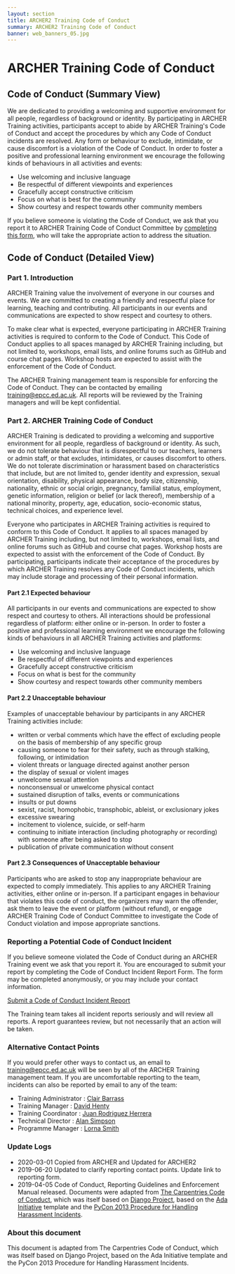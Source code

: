 ```yaml
---
layout: section
title: ARCHER2 Training Code of Conduct
summary: ARCHER2 Training Code of Conduct
banner: web_banners_05.jpg
---
```




# ARCHER Training Code of Conduct
## Code of Conduct (Summary View)

We are dedicated to providing a welcoming and supportive environment for all people, regardless of background or identity. By participating in ARCHER Training activities, participants accept to abide by ARCHER Training's Code of Conduct and accept the procedures by which any Code of Conduct incidents are resolved. Any form or behaviour to exclude, intimidate, or cause discomfort is a violation of the Code of Conduct. In order to foster a positive and professional learning environment we encourage the following kinds of behaviours in all activities and events:

* Use welcoming and inclusive language
* Be respectful of different viewpoints and experiences
* Gracefully accept constructive criticism
* Focus on what is best for the community
* Show courtesy and respect towards other community members

If you believe someone is violating the Code of Conduct, we ask that you report it to ARCHER Training Code of Conduct Committee by [completing this form](http://bit.ly/ARCHER-Training-Code-of-Conduct-Incident-Report), who will take the appropriate action to address the situation.


## Code of Conduct (Detailed View)
### Part 1. Introduction

ARCHER Training value the involvement of everyone in our courses and events. We are committed to creating a friendly and respectful place for learning, teaching and contributing. All participants in our events and communications are expected to show respect and courtesy to others.

To make clear what is expected, everyone participating in ARCHER Training activities is required to conform to the Code of Conduct. This Code of Conduct applies to all spaces managed by ARCHER Training including, but not limited to, workshops, email lists, and online forums such as GitHub and course chat pages. Workshop hosts are expected to assist with the enforcement of the Code of Conduct.

The ARCHER Training management team is responsible for enforcing the Code of Conduct. They can be contacted by emailing [training@epcc.ed.ac.uk](mailto:training@epcc.ed.ac.uk). All reports will be reviewed by the Training managers and will be kept confidential.

### Part 2. ARCHER Training Code of Conduct

ARCHER Training is dedicated to providing a welcoming and supportive environment for all people, regardless of background or identity. As such, we do not tolerate behaviour that is disrespectful to our teachers, learners or admin staff, or that excludes, intimidates, or causes discomfort to others. We do not tolerate discrimination or harassment based on characteristics that include, but are not limited to, gender identity and expression, sexual orientation, disability, physical appearance, body size, citizenship, nationality, ethnic or social origin, pregnancy, familial status, employment, genetic information, religion or belief (or lack thereof), membership of a national minority, property, age, education, socio-economic status, technical choices, and experience level.

Everyone who participates in ARCHER Training activities is required to conform to this Code of Conduct. It applies to all spaces managed by ARCHER Training including, but not limited to, workshops, email lists, and online forums such as GitHub and course chat pages. Workshop hosts are expected to assist with the enforcement of the Code of Conduct. By participating, participants indicate their acceptance of the procedures by which ARCHER Training resolves any Code of Conduct incidents, which may include storage and processing of their personal information.

#### Part 2.1 Expected behaviour

All participants in our events and communications are expected to show respect and courtesy to others. All interactions should be professional regardless of platform: either online or in-person. In order to foster a positive and professional learning environment we encourage the following kinds of behaviours in all ARCHER Training activities and platforms:

* Use welcoming and inclusive language
* Be respectful of different viewpoints and experiences
* Gracefully accept constructive criticism
* Focus on what is best for the community
* Show courtesy and respect towards other community members

#### Part 2.2 Unacceptable behaviour

Examples of unacceptable behaviour by participants in any ARCHER Training activities include:

* written or verbal comments which have the effect of excluding people on the basis of membership of any specific group
* causing someone to fear for their safety, such as through stalking, following, or intimidation
* violent threats or language directed against another person
* the display of sexual or violent images
* unwelcome sexual attention
* nonconsensual or unwelcome physical contact
* sustained disruption of talks, events or communications
* insults or put downs
* sexist, racist, homophobic, transphobic, ableist, or exclusionary jokes
* excessive swearing
* incitement to violence, suicide, or self-harm
* continuing to initiate interaction (including photography or recording) with someone after being asked to stop
* publication of private communication without consent

#### Part 2.3 Consequences of Unacceptable behaviour

Participants who are asked to stop any inappropriate behaviour are expected to comply immediately. This applies to any ARCHER Training activities, either online or in-person. If a participant engages in behaviour that violates this code of conduct, the organizers may warn the offender, ask them to leave the event or platform (without refund), or engage ARCHER Training Code of Conduct Committee to investigate the Code of Conduct violation and impose appropriate sanctions.

### Reporting a Potential Code of Conduct Incident

If you believe someone violated the Code of Conduct during an ARCHER Training event we ask that you report it. You are encouraged to submit your report by completing the Code of Conduct Incident Report Form. The form may be completed anonymously, or you may include your contact information.

[Submit a Code of Conduct Incident Report](http://bit.ly/ARCHER-Training-Code-of-Conduct-Incident-Report)

The Training team takes all incident reports seriously and will review all reports. A report guarantees review, but not necessarily that an action will be taken.
### Alternative Contact Points

If you would prefer other ways to contact us, an email to [training@epcc.ed.ac.uk](mailto:training@epcc.ed.ac.uk) will be seen by all of the ARCHER Training management team. If you are uncomfortable reporting to the team, incidents can also be reported by email to any of the team:

* Training Administrator : [Clair Barrass](mailto:c.barrass@epcc.ed.ac.uk)
* Training Manager : [David Henty](mailto:d.henty@epcc.ed.ac.uk)
* Training Coordinator : [Juan Rodriguez Herrera ](mailto:j.herrera@epcc.ed.ac.uk)
* Technical Director : [Alan Simpson](mailto:a.simpson@epcc.ed.ac.uk)
* Programme Manager : [Lorna Smith](mailto:l.smith@epcc.ed.ac.uk)

### Update Logs

* 2020-03-01 Copied from ARCHER and Updated for ARCHER2
* 2019-06-20 Updated to clarify reporting contact points. Update link to reporting form.
* 2019-04-05 Code of Conduct, Reporting Guidelines and Enforcement Manual released. Documents were adapted from [The Carpentries Code of Conduct](https://docs.carpentries.org/topic_folders/policies/code-of-conduct.html), which was itself based on [Django Project](https://www.djangoproject.com/conduct/enforcement-manual/), based on the [Ada Initiative](http://geekfeminism.wikia.com/wiki/Conference_anti-harassment/Responding_to_reports) template and the [PyCon 2013 Procedure for Handling Harassment Incidents](https://us.pycon.org/2013/about/code-of-conduct/harassment-incidents/).

### About this document

This document is adapted from The Carpentries Code of Conduct, which was itself based on Django Project, based on the Ada Initiative template and the PyCon 2013 Procedure for Handling Harassment Incidents. 